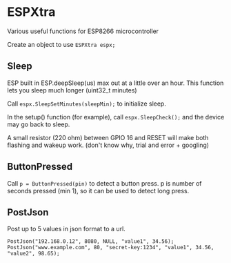 # ESPXtra
Various useful functions for ESP8266 microcontroller 

Create an object to use `ESPXtra espx;`

## Sleep
ESP built in ESP.deepSleep(us) max out at a little over an hour. This function lets you sleep much longer (uint32_t minutes)

Call `espx.SleepSetMinutes(sleepMin);` to initialize sleep.

In the setup() function (for example), call `espx.SleepCheck();` and the device may go back to sleep.

A small resistor (220 ohm) between GPIO 16 and RESET will make both flashing and wakeup work. (don't know why, trial and error + googling)

## ButtonPressed
Call `p = ButtonPressed(pin)` to detect a button press. p is number of seconds pressed (min 1), so it can be used to detect long press.

## PostJson
Post up to 5 values in json format to a url.
```
PostJson("192.168.0.12", 8080, NULL, "value1", 34.56);
PostJson("www.example.com", 80, "secret-key:1234", "value1", 34.56, "value2", 98.65);
```